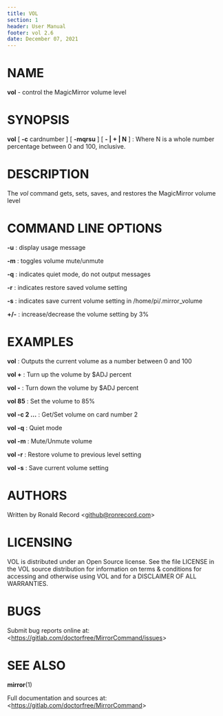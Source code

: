 ```yaml
---
title: VOL
section: 1
header: User Manual
footer: vol 2.6
date: December 07, 2021
---
```

# NAME
**vol** - control the MagicMirror volume level

# SYNOPSIS
**vol** [ **-c** cardnumber ] [ **-mqrsu** ] [ **- | + | N** ]
: Where N is a whole number percentage between 0 and 100, inclusive.

# DESCRIPTION
The *vol* command gets, sets, saves, and restores the MagicMirror volume level

# COMMAND LINE OPTIONS
**-u**
: display usage message

**-m**
: toggles volume mute/unmute

**-q**
: indicates quiet mode, do not output messages

**-r**
: indicates restore saved volume setting

**-s**
: indicates save current volume setting in /home/pi/.mirror_volume

**+/-**
: increase/decrease the volume setting by 3%

# EXAMPLES
**vol**
: Outputs the current volume as a number between 0 and 100

**vol +**
: Turn up the volume by $ADJ percent

**vol -**
: Turn down the volume by $ADJ percent

**vol 85**
: Set the volume to 85%

**vol -c 2 ...**
: Get/Set volume on card number 2

**vol -q**
: Quiet mode

**vol -m**
: Mute/Unmute volume

**vol -r**
: Restore volume to previous level setting

**vol -s**
: Save current volume setting

# AUTHORS
Written by Ronald Record &lt;github@ronrecord.com&gt;

# LICENSING
VOL is distributed under an Open Source license.
See the file LICENSE in the VOL source distribution
for information on terms &amp; conditions for accessing and
otherwise using VOL and for a DISCLAIMER OF ALL WARRANTIES.

# BUGS
Submit bug reports online at: &lt;https://gitlab.com/doctorfree/MirrorCommand/issues&gt;

# SEE ALSO
**mirror**(1)

Full documentation and sources at: &lt;https://gitlab.com/doctorfree/MirrorCommand&gt;

